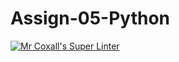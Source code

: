 # Assign-05-Python
[![Mr Coxall's Super Linter](https://github.com/ICS3U-C-Programming-TonyG/Assign-05-Python/workflows/Mr%20Coxall's%20Super%20Linter/badge.svg)](https://github.com/ICS3U-C-Programming-TonyG/Assign-05-Python/actions/)
